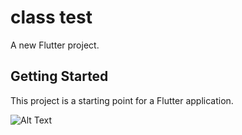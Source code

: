 # class test 

A new Flutter project.

## Getting Started

This project is a starting point for a Flutter application.


![Alt Text](https://imgur.com/a/9CZqgdP)






